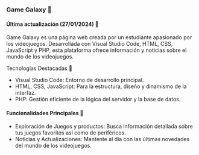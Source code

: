 ### Game Galaxy :space_invader:
#### Última actualización (27/01/2024) :hammer:
Game Galaxy es una página web creada por un estudiante apasionado por los videojuegos. Desarrollada con Visual Studio Code, HTML, CSS, JavaScript y PHP, esta plataforma ofrece información y noticias sobre el mundo de los videojuegos. 

Tecnologías Destacadas :battery:
- Visual Studio Code: Entorno de desarrollo principal.
- HTML, CSS, JavaScript: Para la estructura, diseño y dinamismo de la interfaz.
- PHP: Gestión eficiente de la lógica del servidor y la base de datos.

#### Funcionalidades Principales :memo:
- Exploración de Juegos y productos: Busca información detallada sobre tus juegos favoritos así como de periféricos.
- Noticias y Actualizaciones: Mantente al día con las últimas novedades del mundo de los videojuegos.
